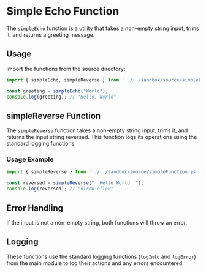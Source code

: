 # Simple Echo Function

The `simpleEcho` function is a utility that takes a non-empty string input, trims it, and returns a greeting message.

## Usage

Import the functions from the source directory:

```js
import { simpleEcho, simpleReverse } from '../../sandbox/source/simpleFunction.js';

const greeting = simpleEcho("World");
console.log(greeting); // "Hello, World"
```

## simpleReverse Function

The `simpleReverse` function takes a non-empty string input, trims it, and returns the input string reversed. This function logs its operations using the standard logging functions.

### Usage Example

```js
import { simpleReverse } from '../../sandbox/source/simpleFunction.js';

const reversed = simpleReverse("  Hello World  ");
console.log(reversed); // "dlroW olleH"
```

## Error Handling

If the input is not a non-empty string, both functions will throw an error.

## Logging

These functions use the standard logging functions (`logInfo` and `logError`) from the main module to log their actions and any errors encountered.
